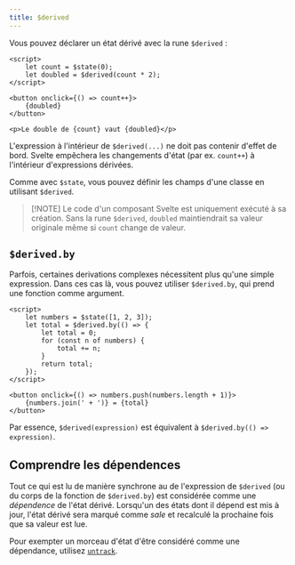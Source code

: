 ```yaml
---
title: $derived
---
```


Vous pouvez déclarer un état dérivé avec la rune `$derived` :

```svelte
<script>
	let count = $state(0);
	let doubled = $derived(count * 2);
</script>

<button onclick={() => count++}>
	{doubled}
</button>

<p>Le double de {count} vaut {doubled}</p>
```

L'expression à l'intérieur de `$derived(...)` ne doit pas contenir d'effet de bord. Svelte empêchera
les changements d'état (par ex. `count++`) à l'intérieur d'expressions dérivées.

Comme avec `$state`, vous pouvez définir les champs d'une classe en utilisant `$derived`.

> [!NOTE] Le code d'un composant Svelte est uniquement exécuté à sa création. Sans la rune
> `$derived`, `doubled` maintiendrait sa valeur originale même si `count` change de valeur.

## `$derived.by`

Parfois, certaines derivations complexes nécessitent plus qu'une simple expression. Dans ces cas là,
vous pouvez utiliser `$derived.by`, qui prend une fonction comme argument.

```svelte
<script>
	let numbers = $state([1, 2, 3]);
	let total = $derived.by(() => {
		let total = 0;
		for (const n of numbers) {
			total += n;
		}
		return total;
	});
</script>

<button onclick={() => numbers.push(numbers.length + 1)}>
	{numbers.join(' + ')} = {total}
</button>
```

Par essence, `$derived(expression)` est équivalent à `$derived.by(() => expression)`.

## Comprendre les dépendences

Tout ce qui est lu de manière synchrone au de l'expression de `$derived` (ou du corps de la fonction
de `$derived.by`) est considérée comme une _dépendence_ de l'état dérivé. Lorsqu'un des états dont
il dépend est mis à jour, l'état dérivé sera marqué comme _sale_ et recalculé la prochaine fois que
sa valeur est lue.

Pour exempter un morceau d'état d'être considéré comme une dépendance, utilisez
[`untrack`](svelte#untrack).
